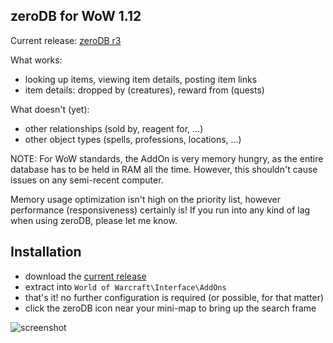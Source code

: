 ## zeroDB for WoW 1.12

Current release: [zeroDB r3](https://github.com/minexew/zeroDB/releases/download/r3/zeroDB-r3.7z)

What works:
- looking up items, viewing item details, posting item links
- item details: dropped by (creatures), reward from (quests)

What doesn't (yet):
- other relationships (sold by, reagent for, ...)
- other object types (spells, professions, locations, ...)

NOTE: For WoW standards, the AddOn is very memory hungry, as the entire database has to be held in RAM all the time. However, this shouldn't cause issues on any semi-recent computer.

Memory usage optimization isn't high on the priority list, however performance (responsiveness) certainly is! If you run into any kind of lag when using zeroDB, please let me know.

## Installation

- download the [current release](https://github.com/minexew/zeroDB/releases/download/r3/zeroDB-r3.7z)
- extract into ```World of Warcraft\Interface\AddOns```
- that's it! no further configuration is required (or possible, for that matter)
- click the zeroDB icon near your mini-map to bring up the search frame

![screenshot](http://i.imgur.com/RHWhkAf.png)
